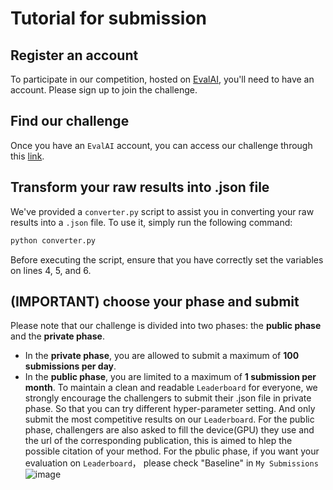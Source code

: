 # Tutorial for submission
## Register an account
To participate in our competition, hosted on [EvalAI](https://eval.ai), you'll need to have an account. Please sign up to join the challenge.

## Find our challenge
Once you have an `EvalAI` account, you can access our challenge through this [link](https://eval.ai/web/challenges/challenge-page/2375/).

## Transform your raw results into .json file
We've provided a `converter.py` script to assist you in converting your raw results into a `.json` file. To use it, simply run the following command:

```bash
python converter.py
```
Before executing the script, ensure that you have correctly set the variables on lines 4, 5, and 6.

## (IMPORTANT) choose your phase and submit
Please note that our challenge is divided into two phases: the **public phase** and the **private phase**.
- In the **private phase**, you are allowed to submit a maximum of **100 submissions per day**.
- In the **public phase**, you are limited to a maximum of **1 submission per month**.
To maintain a clean and readable `Leaderboard` for everyone, we strongly encourage the challengers to submit their .json file in private phase. So that you can try different hyper-parameter setting. And only submit the most competitive results on our `Leaderboard`. For the public phase, challengers are also asked to fill the device(GPU) they use and the url of the corresponding publication, this is aimed to hlep the possible citation of your method. For the pbulic phase, if you want your evaluation on `Leaderboard`， please check "Baseline" in `My Submissions`
![image](https://github.com/user-attachments/assets/eb1241fd-2b38-4db3-a616-8c8714b21636)

